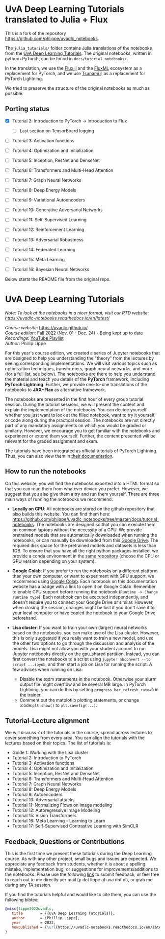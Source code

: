 # UvA Deep Learning Tutorials translated to Julia + Flux

This is a fork of the repository https://github.com/phlippe/uvadlc_notebooks.

The `julia_tutorials/` folder contains Julia translations
of the notebooks from the [UvA Deep Learning Tutorials](https://uvadlc.github.io/).
The original notebooks, written in python+PyTorch, can be found in `docs/tutorial_notebooks/`.

In the translation, we use the [Flux.jl](https://fluxml.ai/Flux.jl/stable/) and the [FluxML](https://fluxml.ai/) ecosystem as a replacement for PyTorch, and we use [Tsunami.jl](https://github.com/CarloLucibello/Tsunami.jl) as a replacement for PyTorch Lightning.

We tried to preserve the structure of the original notebooks as much as possible.

## Porting status

- [x] Tutorial 2: Introduction to PyTorch -> Introduction to Flux
   - [ ] Last section on TensorBoard logging
- [ ] Tutorial 3: Activation functions
- [ ] Tutorial 4: Optimization and Initialization
- [ ] Tutorial 5: Inception, ResNet and DenseNet
- [ ] Tutorial 6: Transformers and Multi-Head Attention
- [ ] Tutorial 7: Graph Neural Networks
- [ ] Tutorial 8: Deep Energy Models
- [ ] Tutorial 9: Variational Autoencoders
- [ ] Tutorial 10: Generative Adversarial Networks
- [ ] Tutorial 11: Self-Supervised Learning
- [ ] Tutorial 12: Reinforcement Learning
- [ ] Tutorial 13: Adversarial Robustness
- [ ] Tutorial 14: Federated Learning
- [ ] Tutorial 15: Meta Learning
- [ ] Tutorial 16: Bayesian Neural Networks






Below starts the README file from the original repo.

# UvA Deep Learning Tutorials

*Note: To look at the notebooks in a nicer format, visit our RTD website: https://uvadlc-notebooks.readthedocs.io/en/latest/*

*Course website*: https://uvadlc.github.io/<br>
*Course edition*: Fall 2022 (Nov. 01 - Dec. 24) - Being kept up to date</br>
*Recordings*: [YouTube Playlist](<https://www.youtube.com/playlist?list=PLdlPlO1QhMiAkedeu0aJixfkknLRxk1nA>)</br>
*Author*: Phillip Lippe

For this year's course edition, we created a series of Jupyter notebooks that are designed to help you understanding the "theory" from the lectures by seeing corresponding implementations.
We will visit various topics such as optimization techniques, transformers, graph neural networks, and more (for a full list, see below).
The notebooks are there to help you understand the material and teach you details of the **PyTorch** framework, including **PyTorch Lightning**.
Further, we provide one-to-one translations of the notebooks to **JAX+Flax** as alternative framework.

The notebooks are presented in the first hour of every group tutorial session.
During the tutorial sessions, we will present the content and explain the implementation of the notebooks.
You can decide yourself whether you just want to look at the filled notebook, want to try it yourself, or code along during the practical session.
The notebooks are not directly part of any mandatory assignments on which you would be graded or similarly.
However, we encourage you to get familiar with the notebooks and experiment or extend them yourself.
Further, the content presented will be relevant for the graded assignment and exam.

The tutorials have been integrated as official tutorials of PyTorch Lightning.
Thus, you can also view them in [their documentation](https://pytorch-lightning.readthedocs.io/en/latest/).

How to run the notebooks
------------------------

On this website, you will find the notebooks exported into a HTML format so that you can read them from whatever device you prefer. However, we suggest that you also give them a try and run them yourself. There are three main ways of running the notebooks we recommend:

- **Locally on CPU**: All notebooks are stored on the github repository that also builds this website. You can find them here: https://github.com/phlippe/uvadlc_notebooks/tree/master/docs/tutorial_notebooks. The notebooks are designed so that you can execute them on common laptops without the necessity of a GPU. We provide pretrained models that are automatically downloaded when running the notebooks, or can manually be downloaded from this [Google Drive](https://drive.google.com/drive/folders/1SevzqrkhHPAifKEHo-gi7J-dVxifvs4c?usp=sharing). The required disk space for the pretrained models and datasets is less than 1GB. To ensure that you have all the right python packages installed, we provide a conda environment in the [same repository](https://github.com/phlippe/uvadlc_notebooks/blob/master/) (choose the CPU or GPU version depending on your system). 

- **Google Colab**: If you prefer to run the notebooks on a different platform than your own computer, or want to experiment with GPU support, we recommend using [Google Colab](https://colab.research.google.com/notebooks/intro.ipynb#recent=true). Each notebook on this documentation website has a badge with a link to open it on Google Colab. Remember to enable GPU support before running the notebook (`Runtime -> Change runtime type`). Each notebook can be executed independently, and doesn't require you to connect your Google Drive or similar. However, when closing the session, changes might be lost if you don't save it to your local computer or have copied the notebook to your Google Drive beforehand.

- **Lisa cluster**: If you want to train your own (larger) neural networks based on the notebooks, you can make use of the Lisa cluster. However, this is only suggested if you really want to train a new model, and use the other two options to go through the discussion and analysis of the models. Lisa might not allow you with your student account to run Jupyter notebooks directly on the gpu_shared partition. Instead, you can first convert the notebooks to a script using `jupyter nbconvert --to script ...ipynb`, and then start a job on Lisa for running the script. A few advices when running on Lisa:
   - Disable the tqdm statements in the notebook. Otherwise your slurm output file might overflow and be several MB large. In PyTorch Lightning, you can do this by setting `progress_bar_refresh_rate=0` in the trainer.
   - Comment out the matplotlib plotting statements, or change :code:`plt.show()` to `plt.savefig(...)`.

Tutorial-Lecture alignment
--------------------------

We will discuss 7 of the tutorials in the course, spread across lectures to cover something from every area. You can align the tutorials with the lectures based on their topics. The list of tutorials is:

- Guide 1: Working with the Lisa cluster
- Tutorial 2: Introduction to PyTorch
- Tutorial 3: Activation functions
- Tutorial 4: Optimization and Initialization
- Tutorial 5: Inception, ResNet and DenseNet
- Tutorial 6: Transformers and Multi-Head Attention
- Tutorial 7: Graph Neural Networks
- Tutorial 8: Deep Energy Models
- Tutorial 9: Autoencoders
- Tutorial 10: Adversarial attacks 
- Tutorial 11: Normalizing Flows on image modeling
- Tutorial 12: Autoregressive Image Modeling
- Tutorial 15: Vision Transformers
- Tutorial 16: Meta Learning - Learning to Learn
- Tutorial 17: Self-Supervised Contrastive Learning with SimCLR


Feedback, Questions or Contributions
------------------------------------

This is the first time we present these tutorials during the Deep Learning course. As with any other project, small bugs and issues are expected. We appreciate any feedback from students, whether it is about a spelling mistake, implementation bug, or suggestions for improvements/additions to the notebooks. Please use the following [link](https://docs.google.com/forms/d/e/1FAIpQLSeIhwrFSHlDSWGAgCN-RcTKm7Sn7P6bxzIyzIGge6xId1K8DQ/viewform?usp=sf_link) to submit feedback, or feel free to reach out to me directly per mail (p dot lippe at uva dot nl), or grab me during any TA session.

If you find the tutorials helpful and would like to cite them, you can use the following bibtex:
```bibtex
@misc{lippe2022uvadlc,
   title        = {{UvA Deep Learning Tutorials}},
   author       = {Phillip Lippe},
   year         = 2022,
   howpublished = {\url{https://uvadlc-notebooks.readthedocs.io/en/latest/}}
}
```
